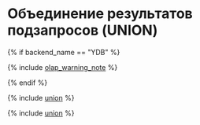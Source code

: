 # Объединение результатов подзапросов (UNION)

{% if backend_name == "YDB" %}

{% include [olap_warning_note](../../../../../_includes/not_allow_for_olap_note.md) %}

{% endif %}

{% include [union](../_includes/select/union.md) %}

{% include [union](../_includes/select/union_all.md) %}